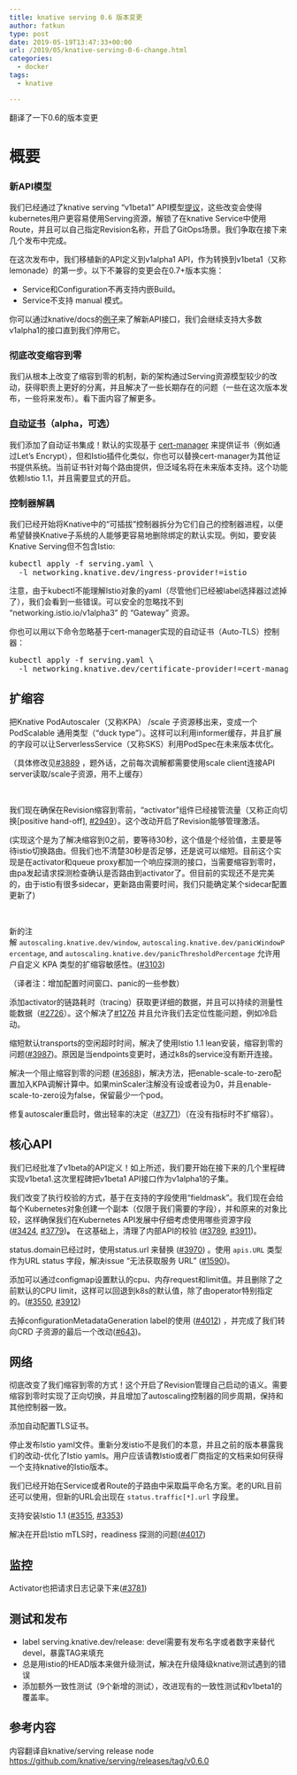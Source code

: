 ```yaml
---
title: knative serving 0.6 版本变更
author: fatkun
type: post
date: 2019-05-19T13:47:33+00:00
url: /2019/05/knative-serving-0-6-change.html
categories:
  - docker
tags:
  - knative

---
```

<div class="header___O32EY">  <div class="title___3ntsK">    <p>      翻译了一下0.6的版本变更    </p>
    <h1 id="article-title">      概要    </h1>  </div></div>
<div class="content___2v1LS">  <div class="yuque-doc-content" data-df="lake">    <div class="lake-engine-view">      <h3 id="Nr256">        新API模型      </h3>
      <p>        我们已经通过了knative serving “v1beta1” API模型<a href="https://docs.google.com/presentation/d/10wuLMFXyol731WKuO5x7lalWrH0A6YVHa4exIERQaQ8/edit#slide=id.p" target="_blank" rel="noopener noreferrer">提议</a>，这些改变会使得kubernetes用户更容易使用Serving资源，解锁了在knative Service中使用Route，并且可以自己指定Revision名称，开启了GitOps场景。我们争取在接下来几个发布中完成。      </p>
      <p>        在这次发布中，我们移植新的API定义到v1alpha1 API，作为转换到v1beta1（又称lemonade）的第一步。以下不兼容的变更会在0.7+版本实施：      </p>
      <ul>        <li>          Service和Configuration不再支持内嵌Build。        </li>
        <li>          Service不支持 manual 模式。        </li>      </ul>
      <p>        你可以通过knative/docs的<a href="https://github.com/knative/docs/blob/master/docs/serving/samples/README.md" target="_blank" rel="noopener noreferrer">例子</a>来了解新API接口，我们会继续支持大多数v1alpha1的接口直到我们停用它。      </p>
      <h3 id="imY1F">        彻底改变缩容到零      </h3>
      <p>        我们从根本上改变了缩容到零的机制，新的架构通过Serving资源模型较少的改动，获得职责上更好的分离，并且解决了一些长期存在的问题（一些在这次版本发布，一些将来发布）。看下面内容了解更多。      </p>
      <h3 id="5EeUA">        <a href="https://github.com/knative/docs/blob/204c5b959a269d5c804ff18ec50bbbcefe5b63ca/docs/serving/using-auto-tls.md" target="_blank" rel="noopener noreferrer">自动证书</a>（alpha，可选）      </h3>
      <p>        我们添加了自动证书集成！默认的实现基于 <a href="https://github.com/jetstack/cert-manager" target="_blank" rel="noopener noreferrer">cert-manager</a> 来提供证书（例如通过Let’s Encrypt），但和Istio插件化类似，你也可以替换cert-manager为其他证书提供系统。当前证书针对每个路由提供，但泛域名将在未来版本支持。这个功能依赖Istio 1.1，并且需要显式的开启。      </p>
      <h3 id="7PdgO">        控制器解耦      </h3>
      <p>        我们已经开始将Knative中的“可插拔”控制器拆分为它们自己的控制器进程，以便希望替换Knative子系统的人能够更容易地删除绑定的默认实现。例如，要安装Knative Serving但不包含Istio:      </p>
      <div id="z7BA2" contenteditable="false" data-card-type="block" data-lake-card="codeblock" data-card-value="data:%7B%22mode%22%3A%22plain%22%2C%22code%22%3A%22kubectl%20apply%20-f%20serving.yaml%20%5C%5C%5Cn%20%20-l%20networking.knative.dev%2Fingress-provider!%3Distio%22%2C%22id%22%3A%22z7BA2%22%7D">        <div data-card-element="body">          <div data-card-element="center">            <div class="lake-codeblock lake-codeblock-plain">              <div class="lake-codeblock-content">                <div class="CodeMirror">                  <pre class="cm-s-default">kubectl apply -f serving.yaml \
  -l networking.knative.dev/ingress-provider!=istio</pre>                </div>              </div>            </div>          </div>        </div>      </div>
      <p>        注意，由于kubectl不能理解Istio对象的yaml（尽管他们已经被label选择器过滤掉了），我们会看到一些错误。可以安全的忽略找不到 &#8220;networking.istio.io/v1alpha3&#8221; 的 &#8220;Gateway&#8221; 资源。      </p>
      <p>        你也可以用以下命令忽略基于cert-manager实现的自动证书（Auto-TLS）控制器：      </p>
      <div id="hc2om" contenteditable="false" data-card-type="block" data-lake-card="codeblock" data-card-value="data:%7B%22mode%22%3A%22plain%22%2C%22code%22%3A%22kubectl%20apply%20-f%20serving.yaml%20%5C%5C%5Cn%20%20-l%20networking.knative.dev%2Fcertificate-provider!%3Dcert-manager%22%2C%22id%22%3A%22hc2om%22%7D">        <div data-card-element="body">          <div data-card-element="center">            <div class="lake-codeblock lake-codeblock-plain">              <div class="lake-codeblock-content">                <div class="CodeMirror">                  <pre class="cm-s-default">kubectl apply -f serving.yaml \
  -l networking.knative.dev/certificate-provider!=cert-manager</pre>                </div>              </div>            </div>          </div>        </div>      </div>
      <h2 id="gNVUb">        扩缩容      </h2>
      <p>        把Knative PodAutoscaler（又称KPA） /scale 子资源移出来，变成一个PodScalable 通用类型（“duck type”）。这样可以利用informer缓存，并且扩展的字段可以让ServerlessService（又称SKS）利用PodSpec在未来版本优化。      </p>
      <p>        （具体修改见<a href="https://github.com/knative/serving/pull/3889" target="_blank" rel="noopener noreferrer">#3889</a> ，题外话，之前每次调解都需要使用scale client连接API server读取/scale子资源，用不上缓存）      </p>
      <p>        &nbsp;      </p>
      <p>        我们现在确保在Revision缩容到零前，“activator”组件已经接管流量（又称正向切换[positive hand-off], <a href="https://github.com/knative/serving/issues/2949" target="_blank" rel="noopener noreferrer">#2949</a>）。这个改动开启了Revision能够管理激活。      </p>
      <p>        (实现这个是为了解决缩容到0之前，要等待30秒，这个值是个经验值，主要是等待istio切换路由。但我们也不清楚30秒是否足够，还是说可以缩短。目前这个实现是在activator和queue proxy都加一个响应探测的接口，当需要缩容到零时，由pa发起请求探测检查确认是否路由到activator了。但目前的实现还不是完美的，由于istio有很多sidecar，更新路由需要时间，我们只能确定某个sidecar配置更新了)      </p>
      <p>        &nbsp;      </p>
      <p>        新的注解 <code>autoscaling.knative.dev/window</code>, <code>autoscaling.knative.dev/panicWindowPercentage</code>, and <code>autoscaling.knative.dev/panicThresholdPercentage</code> 允许用户自定义 KPA 类型的扩缩容敏感性。(<a href="https://github.com/knative/serving/pull/3103" target="_blank" rel="noopener noreferrer">#3103</a>)      </p>
      <p>        （译者注：增加配置时间窗口、panic的一些参数）      </p>
      <p>        添加activator的链路耗时（tracing）获取更详细的数据，并且可以持续的测量性能数据（<a href="https://github.com/knative/serving/pull/2726" target="_blank" rel="noopener noreferrer">#2726</a>）。这个解决了<a href="https://github.com/knative/serving/issues/1276" target="_blank" rel="noopener noreferrer">#1276</a> 并且允许我们去定位性能问题，例如冷启动。      </p>
      <p>        缩短默认transports的空闲超时时间，解决了使用Istio 1.1 lean安装，缩容到零的问题(<a href="https://github.com/knative/serving/issues/3987" target="_blank" rel="noopener noreferrer">#3987</a>)。原因是当endpoints变更时，通过k8s的service没有断开连接。      </p>
      <p>        解决一个阻止缩容到零的问题 (<a href="https://github.com/knative/serving/pull/3688" target="_blank" rel="noopener noreferrer">#3688</a>)，解决方法，把enable-scale-to-zero配置加入KPA调解计算中。如果minScaler注解没有设或者设为0，并且enable-scale-to-zero设为false，保留最少一个pod。      </p>
      <p>        修复autoscaler重启时，做出轻率的决定（<a href="https://github.com/knative/serving/pull/3771" target="_blank" rel="noopener noreferrer">#3771</a>）（在没有指标时不扩缩容）。      </p>
      <h2 id="XaWtj">        核心API      </h2>
      <p>        我们已经批准了v1beta的API定义！如上所述，我们要开始在接下来的几个里程碑实现v1beta1.这次里程碑把v1beta1 API接口作为v1alpha1的子集。      </p>
      <p>        我们改变了执行校验的方式，基于在支持的字段使用“fieldmask”。我们现在会给每个Kubernetes对象创建一个副本（仅限于我们需要的字段），并和原来的对象比较，这样确保我们在Kubernetes API发展中仔细考虑使用哪些资源字段(<a href="https://github.com/knative/serving/issues/3424" target="_blank" rel="noopener noreferrer">#3424</a>, <a href="https://github.com/knative/serving/pull/3779" target="_blank" rel="noopener noreferrer">#3779</a>)<strong>。</strong> 在这基础上，清理了内部API的校验 (<a href="https://github.com/knative/serving/issues/3789" target="_blank" rel="noopener noreferrer">#3789</a>, <a href="https://github.com/knative/serving/pull/3911" target="_blank" rel="noopener noreferrer">#3911</a>)。      </p>
      <p>        status.domain已经过时，使用status.url 来替换 (<a href="https://github.com/knative/serving/pull/3970" target="_blank" rel="noopener noreferrer">#3970</a>) 。使用 <code>apis.URL</code> 类型作为URL status 字段，解决issue &#8220;无法获取服务 URL&#8221; (<a href="https://github.com/knative/serving/issues/1590" target="_blank" rel="noopener noreferrer">#1590</a>)。      </p>
      <p>        添加可以通过configmap设置默认的cpu、内存request和limit值。并且删除了之前默认的CPU limit，这样可以回退到k8s的默认值，除了由operator特别指定的。(<a href="https://github.com/knative/serving/issues/3550" target="_blank" rel="noopener noreferrer">#3550</a>, <a href="https://github.com/knative/serving/pull/3912" target="_blank" rel="noopener noreferrer">#3912</a>)      </p>
      <p>        去掉configurationMetadataGeneration label的使用 (<a href="https://github.com/knative/serving/pull/4012" target="_blank" rel="noopener noreferrer">#4012</a>) ，并完成了我们转向CRD 子资源的最后一个改动(<a href="https://github.com/knative/serving/issues/643" target="_blank" rel="noopener noreferrer">#643</a>)。      </p>
      <h2 id="y2Y9b">        网络      </h2>
      <p>        彻底改变了我们缩容到零的方式！这个开启了Revision管理自己启动的语义。需要缩容到零时实现了正向切换，并且增加了autoscaling控制器的同步周期，保持和其他控制器一致。      </p>
      <p>        添加自动配置TLS证书。      </p>
      <p>        停止发布Istio yaml文件。重新分发istio不是我们的本意，并且之前的版本暴露我们的改动-优化了Istio yamls。用户应该请教Istio或者厂商指定的文档来如何获得一个支持knative的Istio版本。      </p>
      <p>        我们已经开始在Service或者Route的子路由中采取扁平命名方案。老的URL目前还可以使用，但新的URL会出现在 <code>status.traffic[*].url</code> 字段里。      </p>
      <p>        支持安装Istio 1.1 (<a href="https://github.com/knative/serving/issues/3515" target="_blank" rel="noopener noreferrer">#3515</a>, <a href="https://github.com/knative/serving/pull/3353" target="_blank" rel="noopener noreferrer">#3353</a>)      </p>
      <p>        解决在开启Istio mTLS时，readiness 探测的问题(<a href="https://github.com/knative/serving/pull/4017" target="_blank" rel="noopener noreferrer">#4017</a>)      </p>
      <h2 id="yZHfT">        监控      </h2>
      <p>        Activator也把请求日志记录下来(<a href="https://github.com/knative/serving/issues/3781" target="_blank" rel="noopener noreferrer">#3781</a>)      </p>
      <h2 id="dLxaX">        测试和发布      </h2>
      <ul>        <li>          label serving.knative.dev/release: devel需要有发布名字或者数字来替代devel，暴露TAG来填充        </li>
        <li>          总是用istio的HEAD版本来做升级测试，解决在升级降级knative测试遇到的错误        </li>
        <li>          添加额外一致性测试（9个新增的测试），改进现有的一致性测试和v1beta1的覆盖率。        </li>      </ul>
      <h2>        参考内容      </h2>
      <p>        内容翻译自knative/serving release node <a href="https://github.com/knative/serving/releases/tag/v0.6.0">https://github.com/knative/serving/releases/tag/v0.6.0</a>      </p>    </div>  </div></div>